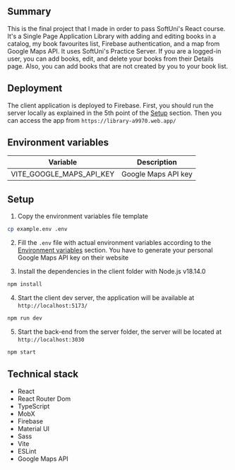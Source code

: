 ## Summary

This is the final project that I made in order to pass SoftUni's React course. It's a Single Page Application Library with adding and editing books in a catalog, my book favourites list, Firebase authentication, and a map from Google Maps API. It uses SoftUni's Practice Server. If you are a logged-in user, you can add books, edit, and delete your books from their Details page. Also, you can add books that are not created by you to your book list.

## Deployment

The client application is deployed to Firebase. First, you should run the server locally as explained in the 5th point of the [Setup](#setup) section. Then you can access the app from `https://library-a9970.web.app/`

## Environment variables

| Variable                 | Description         |
| ------------------------ | ------------------- |
| VITE_GOOGLE_MAPS_API_KEY | Google Maps API key |

## Setup

1. Copy the environment variables file template

```bash
cp example.env .env
```

2. Fill the `.env` file with actual environment variables according to the [Environment variables](#environment-variables) section. You have to generate your personal Google Maps API key on their website

3. Install the dependencies in the client folder with Node.js v18.14.0

```bash
npm install
```

4. Start the client dev server, the application will be available at `http://localhost:5173/`

```bash
npm run dev
```

5. Start the back-end from the server folder, the server will be located at `http://localhost:3030`

```bash
npm start
```

## Technical stack

- React
- React Router Dom
- TypeScript
- MobX
- Firebase
- Material UI
- Sass
- Vite
- ESLint
- Google Maps API
